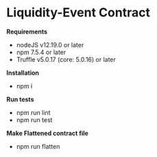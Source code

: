 Liquidity-Event Contract
=================

**Requirements** 

 - nodeJS v12.19.0 or later
- npm 7.5.4 or later
- Truffle v5.0.17 (core: 5.0.16) or later

**Installation**

- npm i

**Run tests**

- npm run lint
- npm run test

**Make Flattened contract file**

- npm run flatten

